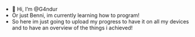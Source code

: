 - 👋 Hi, I’m @G4ndur
- Or just Benni, im currently learning how to program!
- So here im just going to upload my progress to have it on all my devices and to have an overview of the things i achieved!
